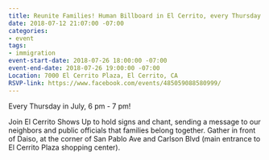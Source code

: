 ```yaml
---
title: Reunite Families! Human Billboard in El Cerrito, every Thursday
date: 2018-07-12 21:07:00 -07:00
categories:
- event
tags:
- immigration
event-start-date: 2018-07-26 18:00:00 -07:00
event-end-date: 2018-07-26 19:00:00 -07:00
Location: 7000 El Cerrito Plaza, El Cerrito, CA
RSVP-link: https://www.facebook.com/events/485059088580999/
---
```


Every Thursday in July, 6 pm - 7 pm!

Join El Cerrito Shows Up to hold signs and chant, sending a message to our neighbors and public officials that families belong together. Gather in front of Daiso, at the corner of San Pablo Ave and Carlson Blvd (main entrance to El Cerrito Plaza shopping center).